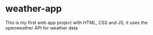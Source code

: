 # weather-app
This is my first web app project with HTML, CSS and JS, it uses the openweather API for weather data
